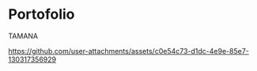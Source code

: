 # Portofolio
TAMANA


https://github.com/user-attachments/assets/c0e54c73-d1dc-4e9e-85e7-130317356929

